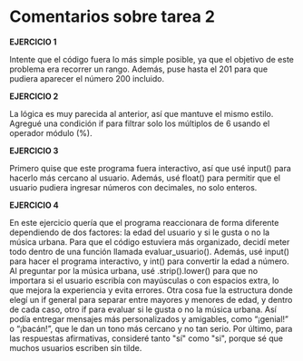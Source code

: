 # Comentarios sobre tarea 2

**EJERCICIO 1**
    
Intente que el código fuera lo más simple posible, ya que el objetivo de este problema era recorrer un rango. Además, puse hasta el 201 para que pudiera aparecer el número 200 incluido. 


**EJERCICIO 2**

La lógica es muy parecida al anterior, así que mantuve el mismo estilo. Agregué una condición if para filtrar solo los múltiplos de 6 usando el operador módulo (%).


**EJERCICIO 3**

Primero quise que este programa fuera interactivo, así que usé input() para hacerlo más cercano al usuario. Además, usé float() para permitir que el usuario pudiera ingresar números con decimales, no solo enteros. 


**EJERCICIO 4** 

En este ejercicio quería que el programa reaccionara de forma diferente dependiendo de dos factores: la edad del usuario y si le gusta o no la música urbana. Para que el código estuviera más organizado, decidí meter todo dentro de una función llamada evaluar_usuario(). Además, usé input() para hacer el programa interactivo, y int() para convertir la edad a número. Al preguntar por la música urbana, usé .strip().lower() para que no importara si el usuario escribía con mayúsculas o con espacios extra, lo que mejora la experiencia y evita errores. Otra cosa fue la estructura donde elegí un if general para separar entre mayores y menores de edad, y dentro de cada caso, otro if para evaluar si le gusta o no la música urbana. Así podía entregar mensajes más personalizados y amigables, como “¡genial!” o “¡bacán!”, que le dan un tono más cercano y no tan serio. Por último, para las respuestas afirmativas, consideré tanto "sí" como "si", porque sé que muchos usuarios escriben sin tilde.